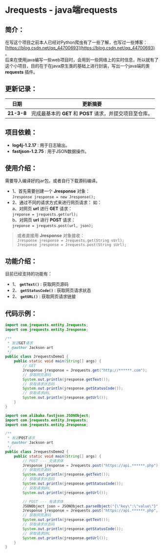 # Jrequests - java端requests

## 简介：

在写这个项目之前本人已经对Python爬虫有了一些了解，也写过一些博客：[https://blog.csdn.net/qq_44700693](https://blog.csdn.net/qq_44700693) 。 <br>
后来在使用java编写一些web项目时，会用到一些网络上的实时信息，所以就有了这个小项目，目的在于在java原生类的基础上进行封装，写出一个java端的类 **requests** 插件。

## 更新记录：

| 日期 | 更新摘要 |
|---|---|
|**21-3-8**| 完成最基本的 **GET** 和 **POST** 请求，并提交项目至仓库。|

## 项目依赖：

* **log4j-1.2.17** : 用于日志输出。
* **fastjson-1.2.75** : 用于JSON数据操作。

## 使用介绍：

需要导入编译好的jar包，或者自行下载源码编译。

* 1、首先需要创建一个 **Jresponse** 对象：<br>
  `Jresponse jresponse = new Jresponse();`<br>
* 2、通过不同的请求方式来进行网页请求： 如：<br>
a、对网页 **url** 进行 **GET** 请求：<br>
`jreponse = jrequests.get(url);`<br>
b、对网页 **url** 进行 **POST** 请求：<br>
`jreponse = jrequests.post(url, json);`
  
>或者直接用 **Jresponse** 对象接收：<br>
`Jresponse jresponse = Jrequests.get(String sUrl);`<br>
`Jresponse jresponse = Jrequests.post(String sUrl);`

## 功能介绍：

目前已经支持的功能有：

* 1、 **`getText()`** : 获取网页源码
* 2、 **`getStatusCode()`** : 获取网页请求状态
* 2、 **`getURL()`** : 获取网页请求链接

## 代码示例：

```java
import com.jrequests.entity.Jrequests;
import com.jrequests.entity.Jresponse;

/**
 * 发送GET请求
 * @author Jackson-art
 */
public class JrequestsDemo1 {
    public static void main(String[] args) {
        // GET
        Jresponse jresponse = Jrequests.get("http://******.com");
        // 获取网页源码
        System.out.println(jresponse.getText());
        // 获取请求状态码
        System.out.println(jresponse.getStatusCode());
        // 获取请求URL
        System.out.println(jresponse.getUrl());
    }
}
```

```java
import com.alibaba.fastjson.JSONObject;
import com.jrequests.entity.Jrequests;
import com.jrequests.entity.Jresponse;

/**
 * 发送POST请求 
 * @author Jackson-art
 */
public class JrequestsDemo2 {
    public static void main(String[] args) {
        // POST --- 无请求体
        Jresponse jresponse = Jrequests.post("https://api.******.php");
        // 获取网页源码
        System.out.println(jresponse.getText());
        // 获取请求状态码
        System.out.println(jresponse.getStatusCode());
        // 获取请求URL
        System.out.println(jresponse.getUrl());

        // POST --- 有请求体
        JSONObject json = JSONObject.parseObject("{\"key\":\"value\"}");
        Jresponse jresponse = Jrequests.post("https://api.******.php", json);
        // 获取网页源码
        System.out.println(jresponse.getText());
        // 获取请求状态码
        System.out.println(jresponse.getStatusCode());
        // 获取请求URL
        System.out.println(jresponse.getUrl());
    }
}
```